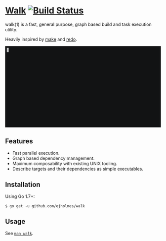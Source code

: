 # [Walk](http://ejholmes.io/walk/) [![Build Status](https://travis-ci.org/ejholmes/walk.svg?branch=master)](https://travis-ci.org/ejholmes/walk)

walk(1) is a fast, general purpose, graph based build and task execution utility.

Heavily inspired by [make](https://www.gnu.org/software/make/) and [redo](https://github.com/apenwarr/redo).

![](./docs/walk.gif)

## Features

* Fast parallel execution.
* Graph based dependency management.
* Maximum composability with existing UNIX tooling.
* Describe targets and their dependencies as simple executables.

## Installation

Using Go 1.7+:

```console
$ go get -u github.com/ejholmes/walk
```

## Usage

See [`man walk`](http://ejholmes.io/walk/).
